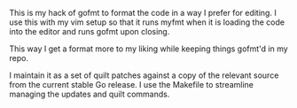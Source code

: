 This is my hack of gofmt to format the code in a way I prefer for editing. I
use this with my vim setup so that it runs myfmt when it is loading the code
into the editor and runs gofmt upon closing.

This way I get a format more to my liking while keeping things gofmt'd in my
repo.

I maintain it as a set of quilt patches against a copy of the relevant source
from the current stable Go release. I use the Makefile to streamline managing
the updates and quilt commands.

